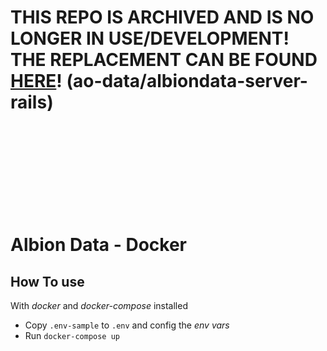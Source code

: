 # THIS REPO IS ARCHIVED AND IS NO LONGER IN USE/DEVELOPMENT! THE REPLACEMENT CAN BE FOUND [HERE](https://github.com/ao-data/albiondata-server-rails)! (ao-data/albiondata-server-rails)
<br/><br/><br/><br/><br/><br/><br/><br/>




# Albion Data - Docker

## How To use
With _docker_ and _docker-compose_ installed
- Copy `.env-sample` to `.env` and config the _env vars_
- Run `docker-compose up`
